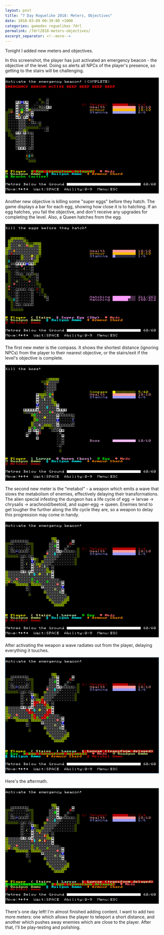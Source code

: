 ```yaml
---
layout: post
title: "7 Day Roguelike 2018: Meters, Objectives"
date: 2018-03-09 00:39:00 +1000
categories: gamedev roguelikes 7drl
permalink: /7drl2018-meters-objectives/
excerpt_separator: <!--more-->
---
```


Tonight I added new meters and objectives.

In this screenshot, the player has just activated an emergency beacon - the objective
of the level. Doing so alerts all NPCs of the player's presence, so getting to the
stairs will be challenging.

![screenshot](/images/7drl2018-meters-objectives/beacon.png)

<!--more-->

Another new objective is killing some "super eggs" before they hatch. The game displays
a bar for each egg, showing how close it is to hatching. If an egg hatches, you fail
the objective, and don't receive any upgrades for completing the level. Also, a Queen
hatches from the egg.

![screenshot](/images/7drl2018-meters-objectives/eggs.png)

The first new meter is the compass. It shows the shortest distance (ignoring NPCs) from
the player to their nearest objective, or the stairs/exit if the level's objective is
complete.

![screenshot](/images/7drl2018-meters-objectives/compass.png)

The second new meter is the "metabol" - a weapon which emits a wave that slows the
metabolism of enemies, effectively delaying their transformations.
The alien special infesting the dungeon has a life cycle of
egg -> larvae -> chrysalis -> arachnoid/beetoid, and super-egg -> queen. Enemies
tend to get tougher the further along the life cycle they are, so a weapon to delay
this progression may come in handy.

![screenshot](/images/7drl2018-meters-objectives/metabol-before.png)

After activating the weapon a wave radiates out from the player, delaying everything
it touches.

![screenshot](/images/7drl2018-meters-objectives/metabol-during.png)

Here's the aftermath.

![screenshot](/images/7drl2018-meters-objectives/metabol-after.png)

There's one day left! I'm almost finished adding content. I want to add two more meters:
one which allows the player to teleport a short distance, and another which pushes away
enemies which are close to the player. After that, I'll be play-testing and polishing.
